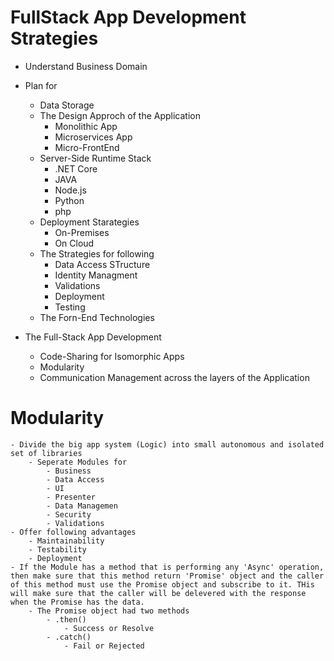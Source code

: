 # FullStack App Development Strategies
- Understand Business Domain
- Plan for 
    - Data Storage
    - The Design Approch of the Application
        - Monolithic App
        - Microservices App
        - Micro-FrontEnd
    - Server-Side Runtime Stack
        - .NET Core
        - JAVA
        - Node.js
        - Python
        - php
    - Deployment Starategies
        - On-Premises
        - On Cloud
    - The Strategies for following
        - Data Access STructure
        - Identity Managment
        - Validations
        - Deployment
        - Testing    
    - The Forn-End Technologies

- The Full-Stack App Development
    - Code-Sharing for Isomorphic Apps
    - Modularity
    - Communication Management across the layers of the Application       

# Modularity
    - Divide the big app system (Logic) into small autonomous and isolated set of libraries
        - Seperate Modules for
            - Business
            - Data Access
            - UI
            - Presenter
            - Data Managemen
            - Security
            - Validations
    - Offer following advantages
        - Maintainability
        - Testability
        - Deployment      
    - If the Module has a method that is performing any 'Async' operation, then make sure that this method return 'Promise' object and the caller of this method must use the Promise object and subscribe to it. THis will make sure that the caller will be delevered with the response when the Promise has the data.  
        - The Promise object had two methods
            - .then()
                - Success or Resolve
            - .catch()
                - Fail or Rejected    